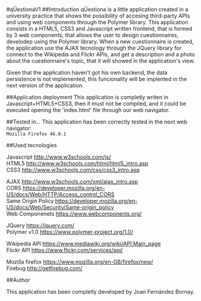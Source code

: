 #qÜestionaV1
##Introduction
qÜestiona is a little application created in a university practice that shows the possibility of accesing third-party APIs and using web components through the Polymer library. This application consists in a HTML5, CSS3 and Javascript written frontend, that is formed by 3 web components, that allows the user to design cuestionnaires, develodep using the Polymer library. When a new cuestionnaire is created, the application use the AJAX tecnology through the JQuery library for connect to the Wikipedia and Flickr APIs, and get a description and a photo about the cuestionnaire's topic, that it will showed in the application's view.

Given that the application haven't got his own backend, the data persistence is not implemented, this funcionality will be implented in the next version of the application.

##Application deployment
This application is completly writen in Javascript+HTML5+CSS3, then it must not be compiled, and it could be executed opening the 'index.html' file through our web navigator.

##Tested in...
This application has been correctly tested in the next web navigator:  
`Mozilla Firefox 46.0.1`

##Used tecnologies

Javascript http://www.w3schools.com/js/  
HTML5 http://www.w3schools.com/html/html5_intro.asp  
CSS3 http://www.w3schools.com/css/css3_intro.asp  
  
AJAX http://www.w3schools.com/xml/ajax_intro.asp  
CORS https://developer.mozilla.org/en-US/docs/Web/HTTP/Access_control_CORS  
Same Origin Policy https://developer.mozilla.org/en-US/docs/Web/Security/Same-origin_policy  
Web Componenets https://www.webcomponents.org/  
  
JQuery https://jquery.com/  
Polymer v1.0 https://www.polymer-project.org/1.0/
  
Wikipedia API https://www.mediawiki.org/wiki/API:Main_page  
Flickr API https://www.flickr.com/services/api/  
  
Mozilla firefox https://www.mozilla.org/en-GB/firefox/new/  
Firebug http://getfirebug.com/  

##Author

This application has been completly developed by Joan Fernández Bornay.
